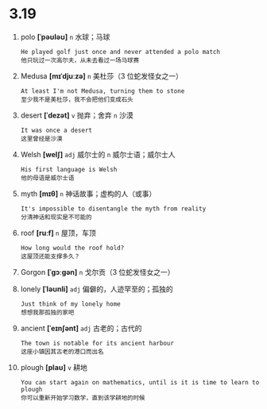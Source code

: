 # 3.19












1. polo **[ˈpəʊləʊ]** `n` 水球；马球
    ```
    He played golf just once and never attended a polo match
    他只玩过一次高尔夫，从未去看过一场马球赛
    ```

2. Medusa **[mɪˈdjuːzə]** `n` 美杜莎（3 位蛇发怪女之一）
    ```
    At least I'm not Medusa, turning them to stone
    至少我不是美杜莎，我不会把他们变成石头
    ```

3. desert **[ˈdezət]** `v` 抛弃；舍弃 `n` 沙漠
    ```
    It was once a desert
    这里曾经是沙漠
    ```

4. Welsh **[welʃ]** `adj` 威尔士的 `n` 威尔士语；威尔士人
    ```
    His first language is Welsh
    他的母语是威尔士语
    ```

5. myth **[mɪθ]** `n` 神话故事；虚构的人（或事）
    ```
    It's impossible to disentangle the myth from reality
    分清神话和现实是不可能的
    ```

6. roof **[ruːf]** `n` 屋顶，车顶
    ```
    How long would the roof hold?
    这屋顶还能支撑多久？
    ```

7. Gorgon **[ˈɡɔːɡən]** `n` 戈尔贡（3 位蛇发怪女之一）

8. lonely **[ˈləʊnli]** `adj` 偏僻的，人迹罕至的；孤独的
    ```
    Just think of my lonely home
    想想我那孤独的家吧
    ```

9. ancient **[ˈeɪnʃənt]** `adj` 古老的；古代的
    ```
    The town is notable for its ancient harbour
    这座小镇因其古老的港口而出名
    ```

10. plough **[plaʊ]** `v` 耕地
    ```
    You can start again on mathematics, until is it is time to learn to plough
    你可以重新开始学习数学，直到该学耕地的时候
    ```
